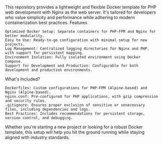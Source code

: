 This repository provides a lightweight and flexible Docker template for PHP web development with Nginx as the web server. It's tailored for developers who value simplicity and performance while adhering to modern containerization best practices.
Features

    Optimized Docker Setup: Separate containers for PHP-FPM and Nginx for better modularity.
    Easy to Use: Ready-to-go configuration with minimal setup for new projects.
    Log Management: Centralized logging directories for Nginx and PHP, with support for persistent mapping.
    Environment Isolation: Fully isolated environment using Docker Compose.
    Support for Development and Production: Configurable for both development and production environments.

What's Included?

    Dockerfiles: Custom configurations for PHP-FPM (Alpine-based) and Nginx (Alpine-based).
    nginx.conf: Pre-configured for PHP applications, with gzip compression and security rules.
    .gitignore: Ensures proper exclusion of sensitive or unnecessary files, including dependencies and logs.
    Best Practices: Includes recommendations for persistent storage, version control, and debugging.

Whether you're starting a new project or looking for a robust Docker template, this setup will help you hit the ground running while staying aligned with industry standards.